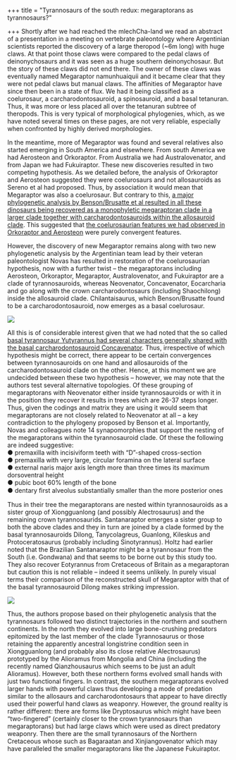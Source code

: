 +++
title = "Tyrannosaurs of the south redux: megaraptorans as tyrannosaurs?"

+++
Shortly after we had reached the mlechCha-land we read an abstract of a
presentation in a meeting on vertebrate paleontology where Argentinian
scientists reported the discovery of a large theropod (\~6m long) with
huge claws. At that point those claws were compared to the pedal claws
of deinonychosaurs and it was seen as a huge southern deinonychosaur.
But the story of these claws did not end there. The owner of these claws
was eventually named Megaraptor namunhuaiquii and it became clear that
they were not pedal claws but manual claws. The affinities of Megaraptor
have since then been in a state of flux. We had it being classified as a
coelurosaur, a carcharodontosauroid, a spinosauroid, and a basal
tetanuran. Thus, it was more or less placed all over the tetanuran
subtree of theropods. This is very typical of morphological phylogenies,
which, as we have noted several times on these pages, are not very
reliable, especially when confronted by highly derived morphologies.

In the meantime, more of Megaraptor was found and several relatives also
started emerging in South America and elsewhere. From south America we
had Aerosteon and Orkoraptor. From Australia we had Australovenator, and
from Japan we had Fukuiraptor. These new discoveries resulted in two
competing hypothesis. As we detailed before, the analysis of Orkoraptor
and Aerosteon suggested they were coelurosaurs and not allosauroids as
Sereno et al had proposed. Thus, by association it would mean that
Megaraptor was also a coelurosaur. But contrary to this, [a major
phylogenetic analysis by Benson/Brusatte et al resulted in all these
dinosaurs being recovered as a monophyletic megaraptoran clade in a
larger clade together with carcharodontosauroids within the allosauroid
clade](https://manasataramgini.wordpress.com/2009/10/18/of-allosaurs-and-megalosaurs/ "Of allosaurs and megalosaurs").
This suggested that [the coelurosaurian features we had observed in
Orkoraptor and
Aerosteon](https://manasataramgini.wordpress.com/2009/03/28/orkoraptor-and-aerosteon/ "Orkoraptor and Aerosteon")
were purely convergent features.

However, the discovery of new Megaraptor remains along with two new
phylogenetic analysis by the Argentinian team lead by their veteran
paleontologist Novas has resulted in restoration of the coelurosaurian
hypothesis, now with a further twist – the megaraptorans including
Aerosteon, Orkoraptor, Megaraptor, Australovenator, and Fukuiraptor are
a clade of tyrannosauroids, whereas Neovenator, Concavenator,
Eocarcharia and go along with the crown carcharodontosaurs (including
Shaochilong) inside the allosauroid clade. Chilantaisaurus, which
Benson/Brusatte found to be a carcharodontosauroid, now emerges as a
basal coelurosaur.

[![](https://lh4.googleusercontent.com/-Pm8t-h_oVJw/U6pyJQgU1oI/AAAAAAAAC7o/UV3taf8fmr8/s640/Megaraptorans.jpg)](https://picasaweb.google.com/lh/photo/dj-wlXILyNjht2MFhUbjt9MTjNZETYmyPJy0liipFm0?feat=embedwebsite)

All this is of considerable interest given that we had noted that the so
called [basal tyrannosaur Yutyrannus had several characters generally
shared with the basal carcharodontosauroid
Concavenator](https://manasataramgini.wordpress.com/2012/04/07/on-feathers-fleas-and-big-stem-birds/ "On feathers, fleas and big stem birds").
Thus, irrespective of which hypothesis might be correct, there appear to
be certain convergences between tyrannosauroids on one hand and
allosauroids of the carcharodontosauroid clade on the other. Hence, at
this moment we are undecided between these two hypothesis – however, we
may note that the authors test several alternative topologies. Of these
grouping of megaraptorans with Neovenator either inside tyrannosauroids
or with it in the position they recover it results in trees which are
26-37 steps longer. Thus, given the codings and matrix they are using it
would seem that megaraptorans are not closely related to Neovenator at
all – a key contradiction to the phylogeny proposed by Benson et al.
Importantly, Novas and colleagues note 14 synapomorphies that support
the nesting of the megaraptorans within the tyrannosauroid clade. Of
these the following are indeed suggestive:  
● premaxilla with incisiviform teeth with “D”-shaped cross-section  
● premaxilla with very large, circular foramina on the lateral surface  
● external naris major axis length more than three times its maximum
dorsoventral height  
● pubic boot 60% length of the bone  
● dentary ﬁrst alveolus substantially smaller than the more posterior
ones

Thus in their tree the megaraptorans are nested within tyrannosauroids
as a sister group of Xiongguanlong (and possibly Alectrosaurus) and the
remaining crown tyrannosaurids. Santanaraptor emerges a sister group to
both the above clades and they in turn are joined by a clade formed by
the basal tyrannosauroids Dilong, Tanycolagreus, Guanlong, Kileskus and
Protoceratosaurus (probably including Sinotyrannus). Holtz had earlier
noted that the Brazilian Santanaraptor might be a tyrannosaur from the
South (i.e. Gondwana) and that seems to be borne out by this study too.
They also recover Eotyrannus from Cretaceous of Britain as a
megaraptoran but caution this is not reliable – indeed it seems
unlikely. In purely visual terms their comparison of the reconstructed
skull of Megaraptor with that of the basal tyrannosauroid Dilong makes
striking impression.

[![](https://lh5.googleusercontent.com/-6dDmf-jo5QI/U6pyJTxRxcI/AAAAAAAAC7s/K8a_Qg2g5oQ/s640/Dilong_megaraptor.jpg)](https://picasaweb.google.com/lh/photo/Cv2fQpeK5HiNH6eD7vjbE9MTjNZETYmyPJy0liipFm0?feat=embedwebsite)

Thus, the authors propose based on their phylogenetic analysis that the
tyrannosaurs followed two distinct trajectories in the northern and
southern continents. In the north they evolved into large bone-crushing
predators epitomized by the last member of the clade Tyrannosaurus or
those retaining the apparently ancestral longistrine condition seen in
Xiongguanlong (and probably also its close relative Alectrosaurus)
prototyped by the Alioramus from Mongolia and China (including the
recently named Qianzhousaurus which seems to be just an adult
Alioramus). However, both these northern forms evolved small hands with
just two functional fingers. In contrast, the southern megaraptorans
evolved larger hands with powerful claws thus developing a mode of
predation similar to the allosaurs and carcharodontosaurs that appear to
have directly used their powerful hand claws as weaponry. However, the
ground reality is rather different: there are forms like Dryptosaurus
which might have been “two-fingered” (certainly closer to the crown
tyrannosaurs than megaraptorans) but had large claws which were used as
direct predatory weaponry. Then there are the small tyrannosaurs of the
Northern Cretaceous whose such as Bagaraatan and Xinjiangovenator which
may have paralleled the smaller megaraptorans like the Japanese
Fukuiraptor.
